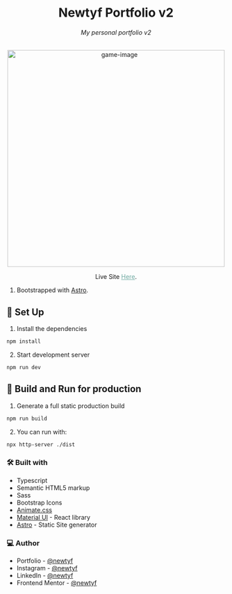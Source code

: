 <h1 align="center">Newtyf Portfolio v2</h1>
<h6 align="center">My personal portfolio v2</h6>

<div align="center"><img src="https://github.com/newtyf/newtyf-portfolio-v2/assets/87625663/08971134-a7f2-466f-8ade-8ed375d46ef4" alt="game-image" width="500" /></div>

<p align="center">Live Site <a style="color: #70aaa2" href="https://newtyf.com/">Here</a>.</p>


1. Bootstrapped with [Astro](https://astro.build/).

## 👾 Set Up

1. Install the dependencies

  ```sh
  npm install
  ```

2. Start development server

  ```sh
  npm run dev
  ```

## 👾 Build and Run for production
1. Generate a full static production build

  ```sh
  npm run build
  ```

2. You can run with:

  ```sh
  npx http-server ./dist
  ```


### 🛠 Built with

- Typescript
- Semantic HTML5 markup
- Sass
- Bootstrap Icons
- [Animate.css](https://animate.style/)
- [Material UI](https://mui.com/material-ui/getting-started/overview/) - React library
- [Astro](https://astro.build/) - Static Site generator

### 💻 Author

- Portfolio - [@newtyf](https://newtyf.com)
- Instagram - [@newtyf](https://www.instagram.com/newt_yf/)
- LinkedIn - [@newtyf](https://www.linkedin.com/in/axel-mu%C3%B1oz/)
- Frontend Mentor - [@newtyf](https://www.frontendmentor.io/profile/TREz-bits)